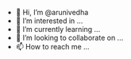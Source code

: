 - 👋 Hi, I’m @arunivedha
- 👀 I’m interested in ...
- 🌱 I’m currently learning ...
- 💞️ I’m looking to collaborate on ...
- 📫 How to reach me ...

<!---
arunivedha/arunivedha is a ✨ special ✨ repository because its `README.md` (this file) appears on your GitHub profile.
You can click the Preview link to take a look at your changes.
--->
